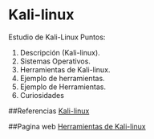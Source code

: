 # Kali-linux
Estudio de Kali-Linux
Puntos:
1. Descripción (Kali-linux).
2. Sistemas Operativos.
3. Herramientas de Kali-linux.
4. Ejemplo de herramientas.
5. Ejemplo de Herramientas.
6. Curiosidades

##Referencias 
[Kali-linux](https://maslinux.es/kali-linux-lo-que-debes-saber-antes-de-usarlo/)

##Pagina web
[Herramientas de Kali-linux](https://maslinux.es/las-mejores-20-herramientas-de-hacking-y-penetracion-para-kali-linux/)

